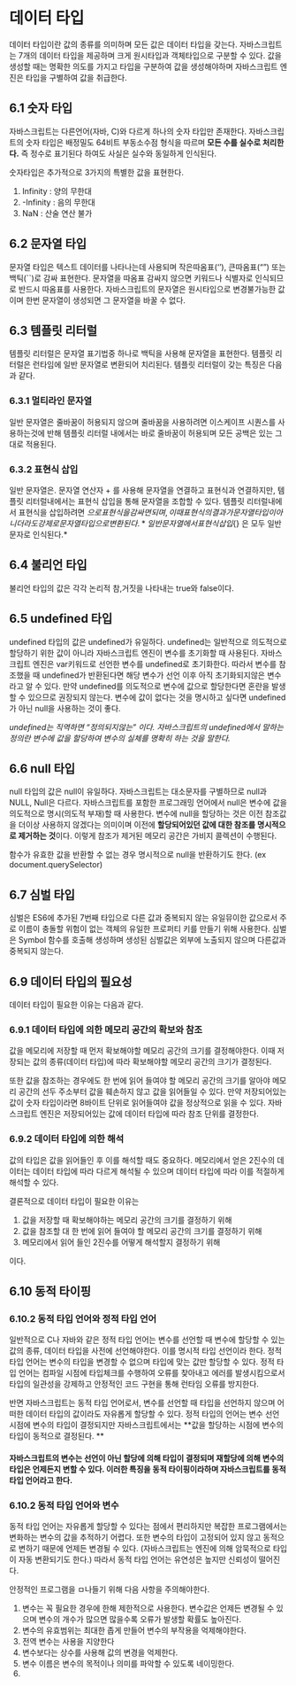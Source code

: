 
# 데이터 타입
데이터 타입이란 값의 종류를 의미하며 모든 값은 데이터 타입을 갖는다.
자바스크립트는 7개의 데이터 타입을 제공하며 크게 원시타입과 객체타입으로 구분할 수 있다.
값을 생성할 때는 명확한 의도를 가지고 타입을 구분하여 값을 생성해야하며 자바스크립트 엔진은 타입을 구별하여 값을 취급한다. 

## 6.1 숫자 타입
자바스크립트는 다른언어(자바, C)와 다르게 하나의 숫자 타입만 존재한다. 
자바스크립트의 숫자 타입은 배정밀도 64비트 부동소수점 형식을 따르며 **모든 수를 실수로 처리한다.**  즉 정수로 표기된다 하여도 사실은 실수와 동일하게 인식된다.

숫자타입은 추가적으로 3가지의 특별한 값을 표현한다.
1. Infinity : 양의 무한대
2. -Infinity : 음의 무한대
3. NaN : 산술 연산 불가


## 6.2 문자열 타입
문자열 타입은 텍스트 데이터를 나타나는데 사용되며 작은따옴표(‘’), 큰따옴표(“”) 또는 백틱(``)로 감싸 표현한다. 문자열을 따옴표 감싸지 않으면 키워드나 식별자로 인식되므로 반드시 따옴표를 사용한다.
자바스크립트의 문자열은 원시타입으로 변경불가능한 값이며 한번 문자열이 생성되면 그 문자열을 바꿀 수 없다. 

## 6.3 템플릿 리터럴
템플릿 리터럴은 문자열 표기법중 하나로 백틱을 사용해 문자열을 표현한다. 템플릿 리터럴은 런타임에 일반 문자열로 변환되어 치리된다. 
템플릿 리터럴이 갖는 특징은 다음과 같다.

### 6.3.1 멀티라인 문자열
일반 문자열은 줄바꿈이 허용되지 않으며 줄바꿈을 사용하려면 이스케이프 시퀀스를 사용하는것에 반해 템플릿 리터럴 내에서는 바로 줄바꿈이 허용되며 모든 공백은 있는 그대로 적용된다.

### 6.3.2 표현식 삽입
일반 문자열은. 문자열 연산자 + 를 사용해 문자열을 연결하고 표현식과 연결하지만, 템플릿 리터럴내에서는 표현식 삽입을 통해 문자열을 조합할 수 있다. 
템플릿 리터럴내에서 표현식을 삽입하려면 ${}으로 표현식을 감싸면 되며, 이때 표현식의 결과가 문자열 타입이 아니더라도 강제로 문자열 타입으로 변환된다.
*일반 문자열에서 표현식 삽입${} 은 모두 일반 문자로 인식된다.*

## 6.4 불리언 타입
불리언 타입의 값은 각각  논리적 참,거짓을 나타내는 true와 false이다. 

## 6.5 undefined 타입
undefined 타입의 값은 undefined가 유일하다.
undefined는 일반적으로 의도적으로 할당하기 위한 값이 아니라 자바스크립트 엔진이 변수를 초기화할 때 사용된다. 자바스크립트 엔진은 var키워드로 선언한 변수를 undefined로 초기화한다.
따라서 변수를 참조했을 때 undefined가 반환된다면 해당 변수가 선언 이후 아직 초기화되지않은 변수라고 알 수 있다. 
만약 undefined를 의도적으로 변수에 값으로 할당한다면 혼란을 발생할 수 있으므로 권장되지 않는다. 변수에 값이 없다는 것을 명시하고 싶다면 undefined가 아닌 null을 사용하는 것이 좋다.

*undefined는 직역하면 “정의되지않는” 이다. 자바스크립트의 undefined에서 말하는 정의란 변수에 값을 할당하여 변수의 실체를 명확히 하는 것을 말한다.*

## 6.6 null 타입
null 타입의 값은 null이 유일하다. 자바스크립트는 대소문자를 구별하므로 null과 NULL, Null은 다르다.
자바스크립트를 포함한 프로그래밍 언어에서 null은 변수에 값을 의도적으로 명시(의도적 부재)할 때 사용한다.
변수에 null을 할당하는 것은 이전 참조값을 더이상 사용하지 않겠다는 의미이며 이전에 **할당되어있던 값에 대한 참조를 명시적으로 제거하는 것**이다. 이렇게 참조가 제거된 메모리 공간은 가비지 콜렉션이 수행된다.

함수가 유효한 값을 반환할 수 없는 경우 명시적으로 null을 반환하기도 한다. (ex document.querySelector)

## 6.7 심벌 타입
심벌은 ES6에 추가된 7번째 타입으로 다른 값과 중복되지 않는 유일뮤이한 값으로서 주로 이름이 충돌할 위험이 없는 객체의 유일한 프로퍼티 키를 만들기 위해 사용한다. 
심벌은 Symbol 함수를 호출해 생성하며 생성된 심벌값은 외부에 노출되지 않으며 다른값과 중복되지 않는다.

## 6.9 데이터 타입의 필요성
데이터 타입이 필요한 이유는 다음과 같다.

### 6.9.1 데이터 타입에 의한 메모리 공간의 확보와 참조
값을 메모리에 저장할 때 먼저 확보해야할 메모리 공간의 크기를 결정해야한다. 이때 저장되는 값의 종류(데이터 타입)에 따라 확보해야할 메모리 공간의 크기가 결정된다. 

또한 값을 참조하는 경우에도 한 번에 읽어 들여야 할 메모리 공간의 크기를 알아야 메모리 공간의 선두 주소부터 값을 훼손하지 않고 값을 읽어들일 수 있다. 만약 저장되어있는 값이 숫자 타입이라면 8바이트 단위로 읽어들여야 값을 정상적으로 읽을 수 있다. 자바스크립트 엔진은 저장되어있는 값에 데이터 타입에 따라  참조 단위를 결정한다.

### 6.9.2 데이터 타입에 의한 해석
값의 타입은 값을 읽어들인 후 이를 해석할 때도 중요하다. 메모리에서 얻은 2진수의 데이터는 데이터 타입에 따라 다르게 해석될 수 있으며 데이터 타입에 따라 이를 적절하게 해석할 수 있다.


결론적으로 데이터 타입이 필요한 이유는 
1. 값을 저장할 때 확보해야하는 메모리 공간의 크기를 결정하기 위해
2. 값을 참조할 대 한 번에 읽어 들여야 할 메모리 공간의 크기를 결정하기 위해
3. 메모리에서 읽어 들인 2진수를 어떻게 해석할지 결정하기 위해 

이다.


## 6.10 동적 타이핑

### 6.10.2 동적 타입 언어와 정적 타입 언어
일반적으로 C나 자바와 같은 정적 타입 언어는 변수를 선언할 때 변수에 할당할 수 있는 값의 종류, 데이터 타입을 사전에 선언해야한다. 이를 명시적 타입 선언이라 한다. 정적 타입 언어는 변수의 타입을 변경할 수 없으며 타입에 맞는 값만 할당할 수 있다.  정적 타입 언어는 컴파일 시점에 타입체크를 수행하여 오류를 찾아내고 에러를 발생시킴으로서 타입의 일관성을 강제하고 안정적인 코드 구현을 통해 런타임 오류를 방지한다.

반면 자바스크립트는 동적 타입 언어로서, 변수를 선언할 때 타입을 선언하지 않으며 어떠한 데이터 타입의 값이라도 자유롭게 할당할 수 있다. 
정적 타입의 언어는 변수 선언 시점에 변수의 타입이 결정되지만 자바스크립트에서는 **값을 할당하는 시점에 변수의 타입이 동적으로 결정된다. **

####  자바스크립트의 변수는 선언이 아닌 할당에 의해 타입이 결정되며 재할당에 의해 변수의 타입은 언제든지 변할 수 있다. 이러한 특징을 동적 타이핑이라하며 자바스크립트를 동적 타입 언어라고 한다.

### 6.10.2 동적 타입 언어와 변수
동적 타입 언어는 자유롭게 할당할 수 있다는 점에서 편리하지만 복잡한 프로그램에서는 변화하는 변수의 값을 추적하기 어렵다. 또한 변수의 타입이 고정되어 있지 않고 동적으로 변하기 때문에 언제든 변경될 수 있다. (자바스크립트는 엔진에 의해 암묵적으로 타입이 자동 변환되기도 한다.)
따라서 동적 타입 언어는 유연성은 높지만 신뢰성이 떨어진다. 

안정적인  프로그램을 ㅁ나들기 위해 다음 사항을 주의해야한다.
1. 변수는 꼭 필요한 경우에 한해 제한적으로 사용한다.  변수값은 언제든 변경될 수 있으며 변수의 개수가 많으면 많을수록 오류가 발생할 확률도 높아진다.
2. 변수의 유효범위는 최대한 좁게 만들어 변수의 부작용을 억제해야한다.
3. 전역 변수는 사용을 지양한다
4. 변수보다는 상수를 사용해 값의 변경을 억제한다.
5. 변수 이름은 변수의 목적이나 의미를 파악할 수 있도록 네이밍한다. 
6. 

